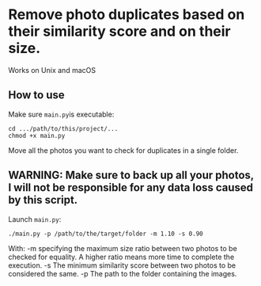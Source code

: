 # Remove photo duplicates based on their similarity score and on their size.

Works on Unix and macOS

## How to use
Make sure `main.py`is executable:
```
cd .../path/to/this/project/...
chmod +x main.py
```

Move all the photos you want to check for duplicates in a single folder.
## WARNING: Make sure to back up all your photos, I will not be responsible for any data loss caused by this script.
Launch `main.py`:
```
./main.py -p /path/to/the/target/folder -m 1.10 -s 0.90
```
With:
-m specifying the maximum size ratio between two photos to be checked for equality. A higher ratio means more time to complete the execution.
-s The minimum similarity score between two photos to be considered the same.
-p The path to the folder containing the images.

